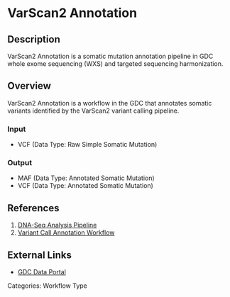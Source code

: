 # VarScan2 Annotation

## Description ##

VarScan2 Annotation is a somatic mutation annotation pipeline in GDC whole exome sequencing (WXS) and targeted sequencing harmonization. 

## Overview ##

VarScan2 Annotation is a workflow in the GDC that annotates somatic variants identified by the VarScan2 variant calling pipeline.

### Input

* VCF (Data Type: Raw Simple Somatic Mutation)

### Output

* MAF (Data Type: Annotated Somatic Mutation)
* VCF (Data Type: Annotated Somatic Mutation)

## References ##

1. [DNA-Seq Analysis Pipeline](/Data/Bioinformatics_Pipelines/DNA_Seq_Variant_Calling_Pipeline/)
1. [Variant Call Annotation Workflow](/Data/Bioinformatics_Pipelines/DNA_Seq_Variant_Calling_Pipeline/#variant-call-annotation-workflow)

## External Links ##

* [GDC Data Portal](https://portal.gdc.cancer.gov)

Categories: Workflow Type